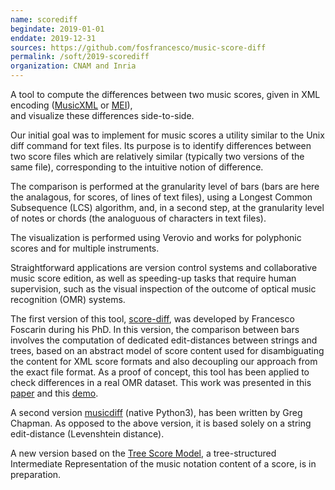 ```yaml
---
name: scorediff
begindate: 2019-01-01
enddate: 2019-12-31
sources: https://github.com/fosfrancesco/music-score-diff
permalink: /soft/2019-scorediff
organization: CNAM and Inria
---
```


A tool to compute the differences between two music scores, given in XML encoding 
([MusicXML](https://www.musicxml.com) or [MEI](https://music-encoding.org)),  
and visualize these differences side-to-side.

Our initial goal was to implement for music scores a utility similar to the Unix diff command for text files. 
Its purpose is to identify differences between two score files which are relatively similar (typically two versions of the same file), 
corresponding to the intuitive notion of difference. 

The comparison is performed at the granularity level of bars (bars are here the analagous, for scores, of lines of text files), using a Longest Common Subsequence (LCS) algorithm, 
and, in a second step, at the granularity level of notes or chords (the analoguous of characters in text files). 

The visualization is performed using Verovio and works for polyphonic scores and for multiple instruments. 

Straightforward applications are version control systems and collaborative music score edition, as well as speeding-up tasks that require human supervision, such as the visual inspection of the outcome of optical music recognition (OMR) systems.

The first version of this tool, [score-diff](https://github.com/fosfrancesco/music-score-diff), was developed by Francesco Foscarin during his PhD.
In this version, the comparison between bars involves the computation of dedicated edit-distances between strings and trees, based on an abstract model of score content used for disambiguating the content for XML score formats and also decoupling our approach from the exact file format. 
As a proof of concept, this tool has been applied to check differences in a real OMR dataset.
This work was presented in this [paper](publication/2019-11-01-A-diff-procedure-for-music-score-files) and this [demo](publication/2019-11-01-Computation-and-Visualization-of-Differences-between-two-XML-Music-Score-Files).

A second version [musicdiff](https://github.com/gregchapman-dev/musicdiff) (native Python3), has been written by Greg Chapman. 
As opposed to the above version, it is based solely on a string edit-distance (Levenshtein distance).

A new version based on the [Tree Score Model](soft/2022-TSM), 
a tree-structured Intermediate Representation of the music notation content of a score, 
is in preparation.

